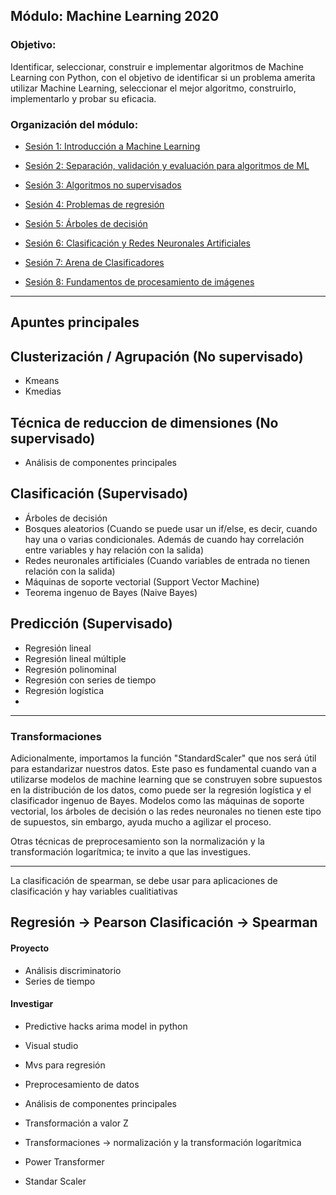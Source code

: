 ## Módulo: Machine Learning 2020

### Objetivo: 
Identificar, seleccionar, construir e implementar algoritmos de Machine Learning con Python, con el objetivo de identificar si un problema amerita utilizar Machine Learning, seleccionar el mejor algoritmo, construirlo, implementarlo y probar su eficacia.  

### Organización del módulo:

 - [Sesión 1: Introducción a Machine Learning ](./Sesion-01)

 - [Sesión 2: Separación, validación y evaluación para algoritmos de ML ](./Sesion-02)

 - [Sesión 3: Algoritmos no supervisados ](./Sesion-03)

 - [Sesión 4: Problemas de regresión ](./Sesion-04)

 - [Sesión 5: Árboles de decisión ](./Sesion-05)

 - [Sesión 6: Clasificación y Redes Neuronales Artificiales ](./Sesion-06)

 - [Sesión 7: Arena de Clasificadores ](./Sesion-07)

 - [Sesión 8: Fundamentos de procesamiento de imágenes ](./Sesion-08)

---

## Apuntes principales

## Clusterización / Agrupación (No supervisado)

- Kmeans 
- Kmedias


## Técnica de reduccion de dimensiones (No supervisado)

- Análisis de componentes principales

## Clasificación (Supervisado)

- Árboles de decisión 
- Bosques aleatorios (Cuando se puede usar un if/else, es decir, cuando hay una o varias condicionales. Además de cuando hay correlación entre variables y hay relación con la salida)
- Redes neuronales artificiales (Cuando variables de entrada no tienen relación con la salida)
- Máquinas de soporte vectorial (Support Vector Machine)
- Teorema ingenuo de Bayes (Naive Bayes)


## Predicción (Supervisado)

- Regresión lineal
- Regresión lineal múltiple
- Regresión polinominal
- Regresión con series de tiempo
- Regresión logística
- 
---

### Transformaciones

Adicionalmente, importamos la función "StandardScaler" que nos será útil para estandarizar nuestros datos. Este paso es fundamental cuando van a utilizarse modelos de machine learning que se construyen sobre supuestos en la distribución de los datos, como puede ser la regresión logística y el clasificador ingenuo de Bayes. Modelos como las máquinas de soporte vectorial, los árboles de decisión o las redes neuronales no tienen este tipo de supuestos, sin embargo, ayuda mucho a agilizar el proceso.

Otras técnicas de preprocesamiento son la normalización y la transformación logarítmica; te invito a que las investigues.

---

La clasificación de spearman, se debe usar para aplicaciones de clasificación y hay variables cualitiativas

Regresión → Pearson
Clasificación → Spearman
---
#### Proyecto

- Análisis discriminatorio
- Series de tiempo

#### Investigar 

- Predictive hacks arima model in python
- Visual studio
- Mvs para regresión

- Preprocesamiento de datos
- Análisis de componentes principales
- Transformación a valor Z
- Transformaciones → normalización y la transformación logarítmica
- Power Transformer
- Standar Scaler
